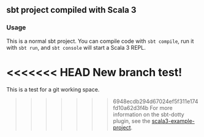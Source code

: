 ## sbt project compiled with Scala 3

### Usage

This is a normal sbt project. You can compile code with `sbt compile`, run it with `sbt run`, and `sbt console` will start a Scala 3 REPL.

<<<<<<< HEAD
New branch test!
=======
This is a test for a git working space.

>>>>>>> 6948ecdb294d67024ef5f311e174fd10a62d3f4b
For more information on the sbt-dotty plugin, see the
[scala3-example-project](https://github.com/scala/scala3-example-project/blob/main/README.md).
